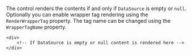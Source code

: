 The control renders the contents if and only if `DataSource` is empty or `null`. Optionally you can enable wrapper tag rendering using
the `RenderWrapperTag` property. The tag name can be changed using the `WrapperTagName` property. 

```DOTHTML
<div>
    <!-- If DataSource is empty or null content is rendered here -->
</div>
```